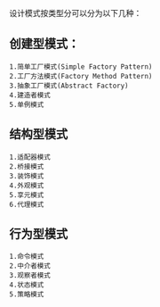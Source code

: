 设计模式按类型分可以分为以下几种：

## 创建型模式：
    1.简单工厂模式(Simple Factory Pattern)
    2.工厂方法模式(Factory Method Pattern)
    3.抽象工厂模式(Abstract Factory)
    4.建造者模式
    5.单例模式

## 结构型模式
    1.适配器模式
    2.桥接模式
    3.装饰模式
    4.外观模式
    5.享元模式
    6.代理模式

## 行为型模式
    1.命令模式
    2.中介者模式
    3.观察者模式
    4.状态模式
    5.策略模式
